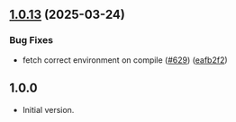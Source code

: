 ## [1.0.13](https://github.com/affinidi/affinidi-tdk/compare/affinidi_tdk_common_dart-v1.0.12...affinidi_tdk_common_dart-v1.0.13) (2025-03-24)


### Bug Fixes

* fetch correct environment on compile ([#629](https://github.com/affinidi/affinidi-tdk/issues/629)) ([eafb2f2](https://github.com/affinidi/affinidi-tdk/commit/eafb2f2d16e405e445dc32e4f63129a3ecc3ffce))

## 1.0.0

- Initial version.
